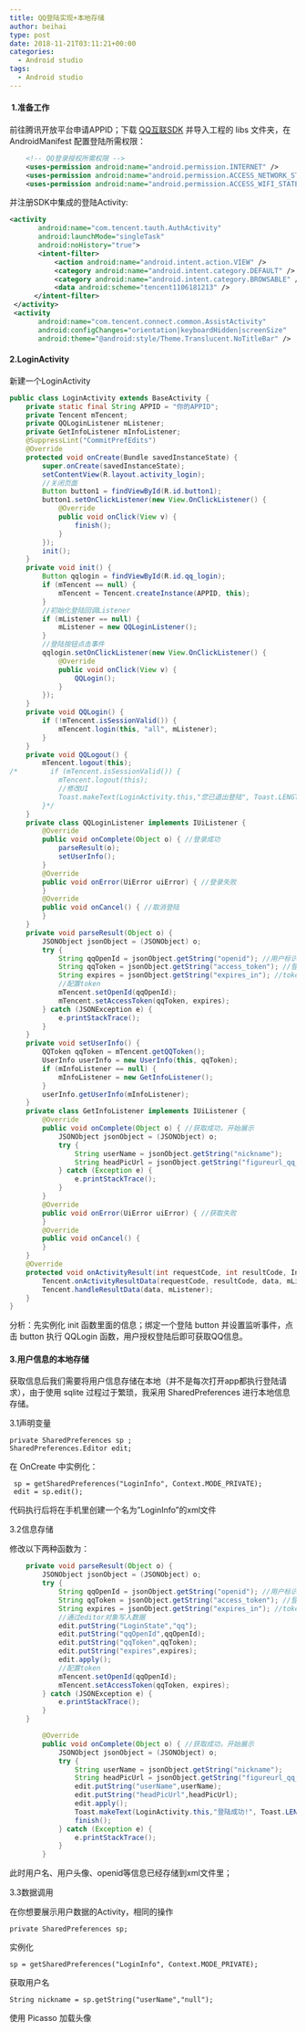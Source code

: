 ```yaml
---
title: QQ登陆实现+本地存储
author: beihai
type: post
date: 2018-11-21T03:11:21+00:00
categories:
  - Android studio
tags:
  - Android studio
---
```

####  1.准备工作

前往腾讯开放平台申请APPID；下载 [QQ互联SDK](http://wiki.connect.qq.com/) 并导入工程的 libs 文件夹，在 AndroidManifest 配置登陆所需权限：

<!--more-->

```xml
	<!-- QQ登录授权所需权限 -->
    <uses-permission android:name="android.permission.INTERNET" />
    <uses-permission android:name="android.permission.ACCESS_NETWORK_STATE" />
    <uses-permission android:name="android.permission.ACCESS_WIFI_STATE" />
```

并注册SDK中集成的登陆Activity:

```xml
<activity
       android:name="com.tencent.tauth.AuthActivity"
       android:launchMode="singleTask"
       android:noHistory="true">
       <intent-filter>
           <action android:name="android.intent.action.VIEW" />
           <category android:name="android.intent.category.DEFAULT" />
           <category android:name="android.intent.category.BROWSABLE" />
           <data android:scheme="tencent1106181213" />
      </intent-filter>
 </activity>
 <activity
       android:name="com.tencent.connect.common.AssistActivity"
       android:configChanges="orientation|keyboardHidden|screenSize"
       android:theme="@android:style/Theme.Translucent.NoTitleBar" />
```

#### 2.LoginActivity

新建一个LoginActivity

```java
public class LoginActivity extends BaseActivity {
    private static final String APPID = "你的APPID";
    private Tencent mTencent;
    private QQLoginListener mListener;
    private GetInfoListener mInfoListener;
    @SuppressLint("CommitPrefEdits")
    @Override
    protected void onCreate(Bundle savedInstanceState) {
        super.onCreate(savedInstanceState);
        setContentView(R.layout.activity_login);
        //关闭页面
        Button button1 = findViewById(R.id.button1);
        button1.setOnClickListener(new View.OnClickListener() {
            @Override
            public void onClick(View v) {
                finish();
            }
        });
        init();
    }
    private void init() {
        Button qqlogin = findViewById(R.id.qq_login);
        if (mTencent == null) {
            mTencent = Tencent.createInstance(APPID, this);
        }
        //初始化登陆回调Listener
        if (mListener == null) {
            mListener = new QQLoginListener();
        }
        //登陆按钮点击事件
        qqlogin.setOnClickListener(new View.OnClickListener() {
            @Override
            public void onClick(View v) {
                QQLogin();
            }
        });
    }
    private void QQLogin() {
        if (!mTencent.isSessionValid()) {
            mTencent.login(this, "all", mListener);
        }
    }
    private void QQLogout() {
        mTencent.logout(this);
/*        if (mTencent.isSessionValid()) {
            mTencent.logout(this);
            //修改UI
            Toast.makeText(LoginActivity.this,"您已退出登陆", Toast.LENGTH_LONG).show();
        }*/
    }
    private class QQLoginListener implements IUiListener {
        @Override
        public void onComplete(Object o) { //登录成功
            parseResult(o);
            setUserInfo();
        }
        @Override
        public void onError(UiError uiError) { //登录失败
        }
        @Override
        public void onCancel() { //取消登陆
        }
    }
    private void parseResult(Object o) {
        JSONObject jsonObject = (JSONObject) o;
        try {
            String qqOpenId = jsonObject.getString("openid"); //用户标识
            String qqToken = jsonObject.getString("access_token"); //登录信息
            String expires = jsonObject.getString("expires_in"); //token有效期
            //配置token
            mTencent.setOpenId(qqOpenId);
            mTencent.setAccessToken(qqToken, expires);
        } catch (JSONException e) {
            e.printStackTrace();
        }
    }
    private void setUserInfo() {
        QQToken qqToken = mTencent.getQQToken();
        UserInfo userInfo = new UserInfo(this, qqToken);
        if (mInfoListener == null) {
            mInfoListener = new GetInfoListener();
        }
        userInfo.getUserInfo(mInfoListener);
    }
    private class GetInfoListener implements IUiListener {
        @Override
        public void onComplete(Object o) { //获取成功，开始展示
            JSONObject jsonObject = (JSONObject) o;
            try {
                String userName = jsonObject.getString("nickname");
                String headPicUrl = jsonObject.getString("figureurl_qq_2");
            } catch (Exception e) {
                e.printStackTrace();
            }
        }
        @Override
        public void onError(UiError uiError) { //获取失败
        }
        @Override
        public void onCancel() {
        }
    }
    @Override
    protected void onActivityResult(int requestCode, int resultCode, Intent data) {
        Tencent.onActivityResultData(requestCode, resultCode, data, mListener);
        Tencent.handleResultData(data, mListener);
    }
}
```

分析：先实例化 init 函数里面的信息；绑定一个登陆 button 并设置监听事件，点击 button 执行 QQLogin 函数，用户授权登陆后即可获取QQ信息。

#### 3.用户信息的本地存储

获取信息后我们需要将用户信息存储在本地（并不是每次打开app都执行登陆请求），由于使用 sqlite 过程过于繁琐，我采用 SharedPreferences 进行本地信息存储。

3.1声明变量

<pre class="pure-highlightjs"><code class="java">private SharedPreferences sp ;
SharedPreferences.Editor edit;</code></pre>

在 OnCreate 中实例化：

<pre class="pure-highlightjs"><code class="java"> sp = getSharedPreferences("LoginInfo", Context.MODE_PRIVATE);
 edit = sp.edit();</code></pre>

代码执行后将在手机里创建一个名为&#8221;LoginInfo&#8221;的xml文件

3.2信息存储

修改以下两种函数为：

```java
	private void parseResult(Object o) {
        JSONObject jsonObject = (JSONObject) o;
        try {
            String qqOpenId = jsonObject.getString("openid"); //用户标识
            String qqToken = jsonObject.getString("access_token"); //登录信息
            String expires = jsonObject.getString("expires_in"); //token有效期
            //通过editor对象写入数据
            edit.putString("LoginState","qq");
            edit.putString("qqOpenId",qqOpenId);
            edit.putString("qqToken",qqToken);
            edit.putString("expires",expires);
            edit.apply();
            //配置token
            mTencent.setOpenId(qqOpenId);
            mTencent.setAccessToken(qqToken, expires);
        } catch (JSONException e) {
            e.printStackTrace();
        }
    }
```



```java
		@Override
        public void onComplete(Object o) { //获取成功，开始展示
            JSONObject jsonObject = (JSONObject) o;
            try {
                String userName = jsonObject.getString("nickname");
                String headPicUrl = jsonObject.getString("figureurl_qq_2");
                edit.putString("userName",userName);
                edit.putString("headPicUrl",headPicUrl);
                edit.apply();
                Toast.makeText(LoginActivity.this,"登陆成功!", Toast.LENGTH_LONG).show();
                finish();
            } catch (Exception e) {
                e.printStackTrace();
            }
        }
```

此时用户名、用户头像、openid等信息已经存储到xml文件里；

3.3数据调用

在你想要展示用户数据的Activity，相同的操作

<pre class="pure-highlightjs"><code>private SharedPreferences sp;</code></pre>
实例化

<pre class="pure-highlightjs"><code>sp = getSharedPreferences("LoginInfo", Context.MODE_PRIVATE);</code></pre>
获取用户名

<pre class="pure-highlightjs"><code>String nickname = sp.getString("userName","null");</code></pre>
使用 Picasso 加载头像


